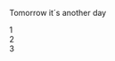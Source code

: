 <p>Tomorrow it´s another day</p>

<div class="flex-container">
    <div>1</div>
    <div>2</div>
    <div>3</div>
  </div>

<!---
vinialr/vinialr is a ✨ special ✨ repository because its `README.md` (this file) appears on your GitHub profile.
You can click the Preview link to take a look at your changes.
--->
